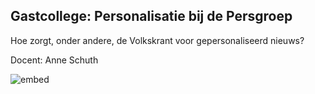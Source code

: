 ## Gastcollege: Personalisatie bij de Persgroep
Hoe zorgt, onder andere, de Volkskrant voor gepersonaliseerd nieuws?

Docent: Anne Schuth

![embed](https://player.vimeo.com/video/333174932?byline=0&portrait=0)

